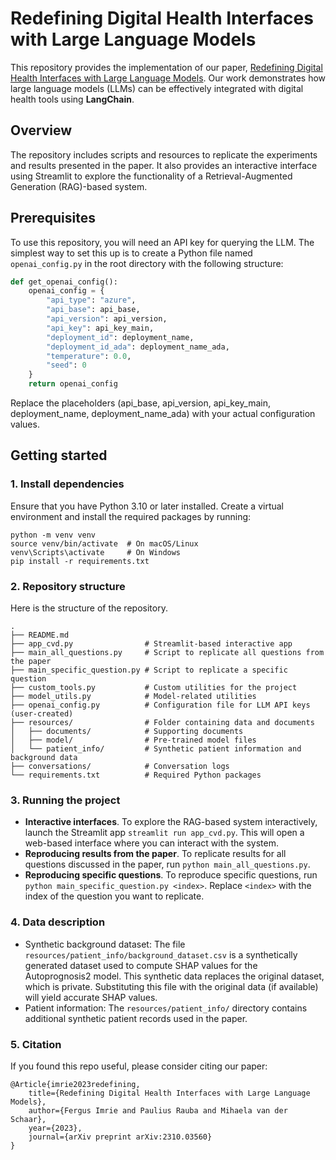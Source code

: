 # Redefining Digital Health Interfaces with Large Language Models

This repository provides the implementation of our paper, [Redefining Digital Health Interfaces with Large Language Models](https://arxiv.org/abs/2310.03560). Our work demonstrates how large language models (LLMs) can be effectively integrated with digital health tools using **LangChain**.

## Overview

The repository includes scripts and resources to replicate the experiments and results presented in the paper. It also provides an interactive interface using Streamlit to explore the functionality of a Retrieval-Augmented Generation (RAG)-based system.

## Prerequisites

To use this repository, you will need an API key for querying the LLM. The simplest way to set this up is to create a Python file named `openai_config.py` in the root directory with the following structure:

```python
def get_openai_config():
    openai_config = {
        "api_type": "azure",
        "api_base": api_base,
        "api_version": api_version,
        "api_key": api_key_main,
        "deployment_id": deployment_name,
        "deployment_id_ada": deployment_name_ada,
        "temperature": 0.0,
        "seed": 0
    }
    return openai_config
```
Replace the placeholders (api_base, api_version, api_key_main, deployment_name, deployment_name_ada) with your actual configuration values. 

## Getting started

### 1. Install dependencies
Ensure that you have Python 3.10 or later installed. Create a virtual environment and install the required packages by running:

```
python -m venv venv
source venv/bin/activate  # On macOS/Linux
venv\Scripts\activate     # On Windows
pip install -r requirements.txt
```

### 2. Repository structure
Here is the structure of the repository.

```
.
├── README.md
├── app_cvd.py                # Streamlit-based interactive app
├── main_all_questions.py     # Script to replicate all questions from the paper
├── main_specific_question.py # Script to replicate a specific question
├── custom_tools.py           # Custom utilities for the project
├── model_utils.py            # Model-related utilities
├── openai_config.py          # Configuration file for LLM API keys (user-created)
├── resources/                # Folder containing data and documents
│   ├── documents/            # Supporting documents
│   ├── model/                # Pre-trained model files
│   └── patient_info/         # Synthetic patient information and background data
├── conversations/            # Conversation logs
└── requirements.txt          # Required Python packages
```

### 3. Running the project

- **Interactive interfaces**. To explore the RAG-based system interactively, launch the Streamlit app ```streamlit run app_cvd.py```. This will open a web-based interface where you can interact with the system.
- **Reproducing results from the paper**. To replicate results for all questions discussed in the paper, run ```python main_all_questions.py```.
- **Reproducing specific questions**. To reproduce specific questions, run ``python main_specific_question.py <index>``. Replace ```<index>``` with the index of the question you want to replicate.

### 4. Data description

- Synthetic background dataset: The file ```resources/patient_info/background_dataset.csv``` is a synthetically generated dataset used to compute SHAP values for the Autoprognosis2 model. This synthetic data replaces the original dataset, which is private. Substituting this file with the original data (if available) will yield accurate SHAP values.
- Patient information: The ```resources/patient_info/``` directory contains additional synthetic patient records used in the paper.

### 5. Citation

If you found this repo useful, please consider citing our paper:
```
@Article{imrie2023redefining,
    title={Redefining Digital Health Interfaces with Large Language Models}, 
    author={Fergus Imrie and Paulius Rauba and Mihaela van der Schaar},
    year={2023},
    journal={arXiv preprint arXiv:2310.03560}
}
```
